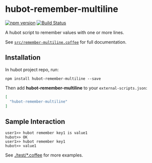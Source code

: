 # hubot-remember-multiline

[![npm version](https://badge.fury.io/js/hubot-remember-multiline.svg)](http://badge.fury.io/js/hubot-remember-multiline)
[![Build Status](https://travis-ci.org/ikuo/hubot-remember-multiline.svg?branch=master)](https://travis-ci.org/ikuo/hubot-remember-multiline)

A hubot script to remember values with one or more lines.

See [`src/remember-multiline.coffee`](src/remember-multiline.coffee) for full documentation.

## Installation

In hubot project repo, run:

`npm install hubot-remember-multiline --save`

Then add **hubot-remember-multiline** to your `external-scripts.json`:

```json
[
  "hubot-remember-multiline"
]
```

## Sample Interaction

```
user1>> hubot remember key1 is value1
hubot>> OK
user1>> hubot remember key1
hubot>> value1
```

See [./test/*.coffee](./test) for more examples.

